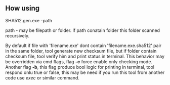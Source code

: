 ## How using

SHA512.gen.exe -path

path - may be filepath or folder. if path conatain folder this folder scanned recursively.

By default if file with 'filename.exe' dont contain 'filename.exe.sha512' pair in the same folder, tool generate new checksum file,  but if folder contain checksum file, tool verify him and print status in terminal.
This behavior may be overridden via cmd flags, flag **-c** force enable only checking mode.
Another flag **-b**, this flag produce bool logic for printing in terminal, tool respond onlu true or false, this may be need if you run this tool from another code use  *exec* or similar command.

